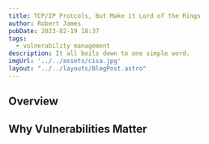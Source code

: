 ```yaml
---
title: TCP/IP Protcols, But Make it Lord of the Rings
author: Robert James
pubDate: 2023-02-19 18:37
tags:
  - vulnerability management
description: It all boils down to one simple word.
imgUrl: '../../assets/cisa.jpg'
layout: "../../layouts/BlogPost.astro"
---
```


## Overview



## Why Vulnerabilities Matter